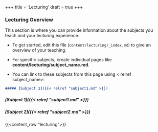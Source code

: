 +++
title = 'Lecturing'
draft = true
+++

### Lecturing Overview

This section is where you can provide information about the subjects you teach and your lecturing experience.

- To get started, edit this file (`content/lecturing/_index.md`) to give an overview of your teaching.

- For specific subjects, create individual pages like **content/lecturing/subject_name.md**.
- You can link to these subjects from this page using < relref subject_name>:

```markdown
##### [Subject 1]({{< relref "subject1.md" >}})
```

##### [Subject 1]({{< relref "subject1.md" >}})

##### [Subject 2]({{< relref "subject2.md" >}})


{{<content_row "lecturing">}}